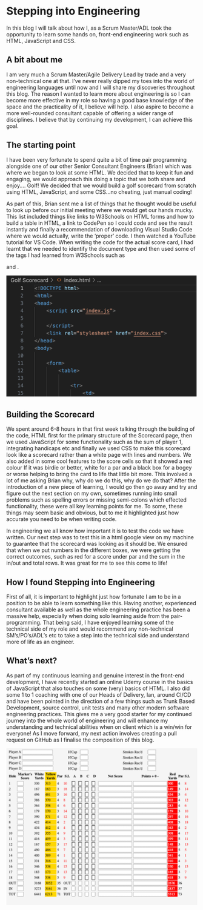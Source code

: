 # Stepping into Engineering

In this blog I will talk about how I, as a Scrum Master/ADL took the opportunity to learn some hands on, front-end engineering work such as HTML, JavaScript and CSS. 

## A bit about me

I am very much a Scrum Master/Agile Delivery Lead by trade and a very non-technical one at that. I’ve never really dipped my toes into the world of engineering languages until now and I will share my discoveries throughout this blog. The reason I wanted to learn more about engineering is so I can become more effective in my role so having a good base knowledge of the space and the practicality of it, I believe will help. I also aspire to become a more well-rounded consultant capable of offering a wider range of disciplines. I believe that by continuing my development, I can achieve this goal. 

## The starting point

I have been very fortunate to spend quite a bit of time pair programming alongside one of our other Senior Consultant Engineers (Brian) which was where we began to look at some HTML. We decided that to keep it fun and engaging, we would approach this doing a topic that we both share and enjoy…. Golf! We decided that we would build a golf scorecard from scratch using HTML, JavaScript, and some CSS…no cheating, just manual coding!

As part of this, Brian sent me a list of things that he thought would be useful to look up before our initial meeting where we would get our hands mucky. This list included things like links to W3Schools on HTML forms and how to build a table in HTML, a link to CodePen so I could code and see the result instantly and finally a recommendation of downloading Visual Studio Code where we would actually, write the ‘proper’ code. I then watched a YouTube tutorial for VS Code. When writing the code for the actual score card, I had learnt that we needed to identify the document type and then used some of the tags I had learned from W3Schools such as <form> and <table>. 

![html](images/2023-08-24-Stepping-into-engineering/html.png)

## Building the Scorecard

We spent around 6-8 hours in that first week talking through the building of the code, HTML first for the primary structure of the Scorecard page, then we used JavaScript for some functionality such as the sum of player 1, integrating handicaps etc and finally we used CSS to make this scorecard look like a scorecard rather than a white page with lines and numbers. We also added in some cool features to the score cells so that it showed a red colour If it was birdie or better, white for a par and a black box for a bogey or worse helping to bring the card to life that little bit more. This involved a lot of me asking Brian why, why do we do this, why do we do that? After the introduction of a new piece of learning, I would go then go away and try and figure out the next section on my own, sometimes running into small problems such as spelling errors or missing semi-colons which effected functionality, these were all key learning points for me. To some, these things may seem basic and obvious, but to me it highlighted just how accurate you need to be when writing code. 

In engineering we all know how important it is to test the code we have written. Our next step was to test this in a html google view on my machine to guarantee that the scorecard was looking as it should be. We ensured that when we put numbers in the different boxes, we were getting the correct outcomes, such as red for a score under par and the sum in the in/out and total rows. It was great for me to see this come to life! 

## How I found Stepping into Engineering

First of all, it is important to highlight just how fortunate I am to be in a position to be able to learn something like this. Having another, experienced consultant available as well as the whole engineering practice has been a massive help, especially when doing solo learning aside from the pair-programming. That being said, I have enjoyed learning some of the technical side of my role and would recommend any non-technical SM’s/PO’s/ADL’s etc to take a step into the technical side and understand more of life as an engineer. 

## What’s next?

As part of my continuous learning and genuine interest in the front-end development, I have recently started an online Udemy course in the basics of JavaScript that also touches on some (very) basics of HTML. I also did some 1 to 1 coaching with one of our Heads of Delivery, Ian, around CI/CD and have been pointed in the direction of a few things such as Trunk Based Development, source control, unit tests and many other modern software engineering practices. This gives me a very good starter for my continued journey into the whole world of engineering and will enhance my understanding and technical abilities when on client which is a win/win for everyone! As I move forward, my next action involves creating a pull request on GitHub as I finalise the composition of this blog. 

![scorecard](images/2023-08-24-Stepping-into-engineering/scorecard.png)
 
